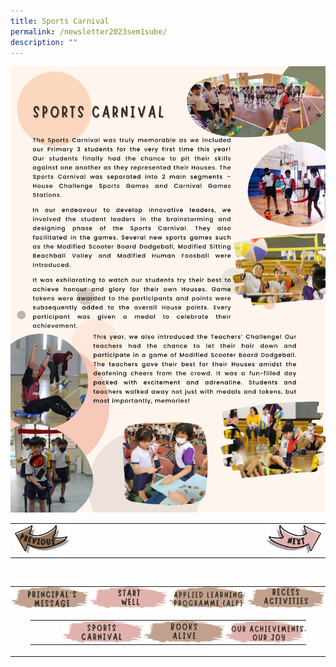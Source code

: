 ```yaml
---
title: Sports Carnival
permalink: /newsletter2023sem1sube/
description: ""
---
```

<img src="/images/Newsletter/newsletter_sem1_pg08.png">

<table style="width: 100%;">
<tbody>
<tr>
<td style="text-align: left; width:20%;"><a href="/newsletter2023sem1subd/"><img src="/images/Newsletter/btn_prev.png"></a></td>
	<td style="text-align: left; width:60%;"></td>
<td style="text-align: right; width:20%;"><a href="/newsletter2023sem1subf/"><img src="/images/Newsletter/btn_next.png"></a></td>
</tr>
</tbody>
</table><br>

<!--                  Footer banner               -->
<table style="width: 100%; padding:0px;" border="0">
<tbody>
<tr style="height: 35px;">
<td style="width:25%; vertical-align: middle; border-width: 0px; padding:0px;"><a href="/newsletter2023sem1suba/"><img src="/images/Newsletter/btn_btn01.png"></a></td>
<td style="width:25%; vertical-align: middle; border-width: 0px;padding:0px;"><a href="/newsletter2023sem1subb/"><img src="/images/Newsletter/btn_btn02.png"></a></td>
<td style="width:25%; vertical-align: middle; border-width: 0px;padding:0px;"><a href="/newsletter2023sem1subc/"><img src="/images/Newsletter/btn_btn03.png"></a></td>
<td style="width:25%; vertical-align: middle; border-width: 0px;padding:0px;"><a href="/newsletter2023sem1subd/"><img src="/images/Newsletter/btn_btn04.png"></a></td>
</tr>
<tr>
	
<td align="center" colspan="4">
<table style="width: 90%; padding:0px; text-align: center;" border="0">
<tbody>
<tr style="height: 35px;">
	<td style="width:10%;"></td>
<td style="width:25%; vertical-align: middle; border-width: 0px;padding:0px;"><a href="/newsletter2023sem1sube/"><img src="/images/Newsletter/btn_btn05.png"></a></td>
<td style="width:25%; vertical-align: middle; border-width: 0px;padding:0px;"><a href="/newsletter2023sem1subf/"><img src="/images/Newsletter/btn_btn06.png"></a></td>
<td style="width:25%; vertical-align: middle; border-width: 0px;padding:0px;"><a href="/newsletter2023sem1subg/"><img src="/images/Newsletter/btn_btn07.png"></a></td>
</tr></tbody>
</table>
</td>
</tr>
	
</tbody>
</table>